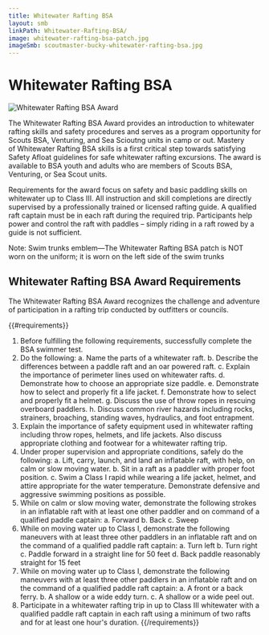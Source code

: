 ```yaml
---
title: Whitewater Rafting BSA
layout: smb
linkPath: Whitewater-Rafting-BSA/
image: whitewater-rafting-bsa-patch.jpg
imageSmb: scoutmaster-bucky-whitewater-rafting-bsa.jpg
---
```


# Whitewater Rafting BSA

<div class="D(f) Fxd(c)--s">
<div class="Ta(c) Pt(1em)--s">

![Whitewater Rafting BSA Award]({{imageSmb}})
</div><div>

The Whitewater Rafting BSA Award provides an introduction to whitewater rafting skills and safety procedures and serves as a program opportunity for Scouts BSA, Venturing, and Sea Scioutng units in camp or out. Mastery of Whitewater Rafting BSA skills is a first critical step towards satisfying Safety Afloat guidelines for safe whitewater rafting excursions. The award is available to BSA youth and adults who are members of Scouts BSA, Venturing, or Sea Scout units.

Requirements for the award focus on safety and basic paddling skills on whitewater up to Class III. All instruction and skill completions are directly supervised by a professionally trained or licensed rafting guide. A qualified raft captain must be in each raft during the required trip. Participants help power and control the raft with paddles – simply riding in a raft rowed by a guide is not sufficient.

Note: Swim trunks emblem—The Whitewater Rafting BSA patch is NOT worn on the uniform; it is worn on the left side of the swim trunks

</div></div>

## Whitewater Rafting BSA Award Requirements

The Whitewater Rafting BSA Award recognizes the challenge and adventure of participation in a rafting trip conducted by outfitters or councils.

{{#requirements}}
1. Before fulfilling the following requirements, successfully complete the BSA swimmer test.
2. Do the following:
    a. Name the parts of a whitewater raft.
    b. Describe the differences between a paddle raft and an oar powered raft.
    c. Explain the importance of perimeter lines used on whitewater rafts.
    d. Demonstrate how to choose an appropriate size paddle.
    e. Demonstrate how to select and properly fit a life jacket.
    f. Demonstrate how to select and properly fit a helmet.
    g. Discuss the use of throw ropes in rescuing overboard paddlers.
    h. Discuss common river hazards including rocks, strainers, broaching, standing waves, hydraulics, and foot entrapment.
3. Explain the importance of safety equipment used in whitewater rafting including throw ropes, helmets, and life jackets. Also discuss appropriate clothing and footwear for a whitewater rafting trip.
4. Under proper supervision and appropriate conditions, safely do the following:
    a. Lift, carry, launch, and land an inflatable raft, with help, on calm or slow moving water.
    b. Sit in a raft as a paddler with proper foot position.
    c. Swim a Class I rapid while wearing a life jacket, helmet, and attire appropriate for the water temperature. Demonstrate defensive and aggressive swimming positions as possible.
5. While on calm or slow moving water, demonstrate the following strokes in an inflatable raft with at least one other paddler and on command of a qualified paddle captain:
    a. Forward
    b. Back
    c. Sweep
6. While on moving water up to Class I, demonstrate the following maneuvers with at least three other paddlers in an inflatable raft and on the command of a qualified paddle raft captain:
    a. Turn left
    b. Turn right
    c. Paddle forward in a straight line for 50 feet
    d. Back paddle reasonably straight for 15 feet
7. While on moving water up to Class I, demonstrate the following maneuvers with at least three other paddlers in an inflatable raft and on the command of a qualified paddle raft captain:
    a. A front or a back ferry.
    b. A shallow or a wide eddy turn.
    c. A shallow or a wide peel out.
8. Participate in a whitewater rafting trip in up to Class III whitewater with a qualified paddle raft captain in each raft using a minimum of two rafts and for at least one hour's duration.
{{/requirements}}
